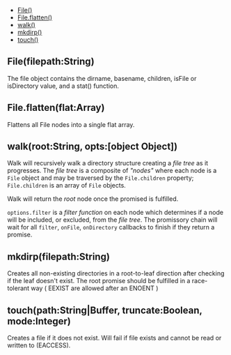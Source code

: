   - [File()](#filefilepathstring)
  - [File.flatten()](#fileflattenflatarray)
  - [walk()](#walkrootstringoptsobjectobject)
  - [mkdirp()](#mkdirpfilepathstring)
  - [touch()](#touchpathstringbuffertruncatebooleanmodeinteger)

## File(filepath:String)

  The file object contains the dirname, basename, children, isFile or isDirectory value, and a stat() function.

## File.flatten(flat:Array)

  Flattens all File nodes into a single flat array.

## walk(root:String, opts:[object Object])

  Walk will recursively walk a directory structure creating a _file tree_ as it progresses.
  	The _file tree_ is a composite of _"nodes"_ where each node is a `File` object and may be traversed by the `File.children` property;
  	`File.children` is an array of `File` objects.    
  
  Walk will return the _root_ node once the promised is fulfilled.    
  	
  `options.filter` is a _filter function_ on each node which determines if a node will be included, or excluded, from the _file tree_.
  	The promissory chain will wait for all `filter`, `onFile`, `onDirectory` callbacks to finish if they return a promise.

## mkdirp(filepath:String)

  Creates all non-existing directories in a root-to-leaf direction after checking if the leaf doesn't exist.
  The root promise should be fulfilled in a race-tolerant way ( EEXIST are allowed after an ENOENT )

## touch(path:String|Buffer, truncate:Boolean, mode:Integer)

  Creates a file if it does not exist.
  	Will fail if file exists and cannot be read or written to (EACCESS).
